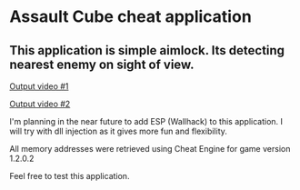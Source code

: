 # Assault Cube cheat application

## This application is simple aimlock. Its detecting nearest enemy on sight of view.

[Output video #1](https://streamable.com/zrwrp)

[Output video #2](https://streamable.com/z2hje)


I'm planning in the near future to add ESP (Wallhack) to this application. I will try with dll injection as it gives more fun and flexibility. 


All memory addresses were retrieved using Cheat Engine for game version 1.2.0.2


Feel free to test this application.
